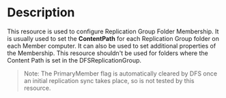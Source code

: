 # Description

This resource is used to configure Replication Group Folder Membership. It is
usually used to set the **ContentPath** for each Replication Group folder on each
Member computer. It can also be used to set additional properties of the Membership.
This resource shouldn't be used for folders where the Content Path is set in the
DFSReplicationGroup.

> Note: The PrimaryMember flag is automatically cleared by DFS once an initial
> replication sync takes place, so is not tested by this resource.
